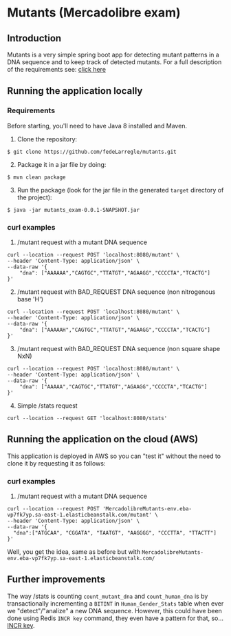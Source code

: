 # Mutants (Mercadolibre exam)

## Introduction
Mutants is a very simple spring boot app for detecting mutant patterns in a DNA sequence and to keep track of detected mutants.
For a full description of the requirements see: [click here](https://github.com/fedeLarregle/mutants/blob/master/mutants_exam/pom.xml)

## Running the application locally

### Requirements
Before starting, you'll need to have Java 8 installed and Maven.
1. Clone the repository:
```
$ git clone https://github.com/fedeLarregle/mutants.git
```
2. Package it in a jar file by doing:
```
$ mvn clean package
```
3. Run the package (look for the jar file in the generated `target` directory of the project):
```
$ java -jar mutants_exam-0.0.1-SNAPSHOT.jar
```

### curl examples
1. /mutant request with a mutant DNA sequence
```
curl --location --request POST 'localhost:8080/mutant' \
--header 'Content-Type: application/json' \
--data-raw '{
	"dna": ["AAAAAA","CAGTGC","TTATGT","AGAAGG","CCCCTA","TCACTG"]
}'
```
2. /mutant request with BAD_REQUEST DNA sequence (non nitrogenous base 'H')
```
curl --location --request POST 'localhost:8080/mutant' \
--header 'Content-Type: application/json' \
--data-raw '{
	"dna": ["AAAAAH","CAGTGC","TTATGT","AGAAGG","CCCCTA","TCACTG"]
}'
```
3. /mutant request with BAD_REQUEST DNA sequence (non square shape NxN)
```
curl --location --request POST 'localhost:8080/mutant' \
--header 'Content-Type: application/json' \
--data-raw '{
	"dna": ["AAAAA","CAGTGC","TTATGT","AGAAGG","CCCCTA","TCACTG"]
}'
```
4. Simple /stats request
```
curl --location --request GET 'localhost:8080/stats'
```

## Running the application on the cloud (AWS)
This application is deployed in AWS so you can "test it" without the need to clone it by requesting it as follows:

### curl examples

1. /mutant request with a mutant DNA sequence
```
curl --location --request POST 'MercadolibreMutants-env.eba-vp7fk7yp.sa-east-1.elasticbeanstalk.com/mutant' \
--header 'Content-Type: application/json' \
--data-raw '{
  "dna":["ATGCAA", "CGGATA", "TAATGT", "AAGGGG", "CCCTTA", "TTACTT"]
}'
```

Well, you get the idea, same as before but with `MercadolibreMutants-env.eba-vp7fk7yp.sa-east-1.elasticbeanstalk.com/`


## Further improvements
The way /stats is counting `count_mutant_dna` and `count_human_dna` is by transactionally incrementing a `BITINT` in `Human_Gender_Stats` table when ever we "detect"/"analize" a new DNA sequence.
However, this could have been done using Redis `INCR key` command, they even have a pattern for that, so... [INCR key](https://redis.io/commands/incr).
